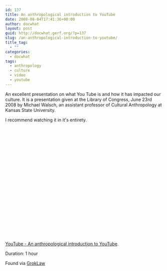 ```yaml
---
id: 137
title: An anthropological introduction to YouTube
date: 2008-08-04T17:41:36+00:00
author: docwhat
layout: post
guid: http://docwhat.gerf.org/?p=137
slug: /an-anthropological-introduction-to-youtube/
title_tag:
  - ""
categories:
  - docwhat
tags:
  - anthropology
  - culture
  - video
  - youtube
---
```

An excellent presentation on what You Tube is and how it has impacted our culture. It is a presentation given at the L<span>ibrary of Congress, June 23rd 2008 by Michael Walsch, an </span>assistant professor of Cultural Anthropology at Kansas State University.

I recommend watching it in it's entirety.

<object classid="clsid:d27cdb6e-ae6d-11cf-96b8-444553540000" width="425" height="350" codebase="http://download.macromedia.com/pub/shockwave/cabs/flash/swflash.cab#version=6,0,40,0"><param name="wmode" value="transparent" /><param name="src" value="http://www.youtube.com/v/TPAO-lZ4_hU" /><embed type="application/x-shockwave-flash" width="425" height="350" src="http://www.youtube.com/v/TPAO-lZ4_hU" wmode="transparent"></embed></object>

<a href="http://www.youtube.com/watch?v=TPAO-lZ4_hU">YouTube - An anthropological introduction to YouTube</a>.

Duration: 1 hour

Found via <a href="http://www.groklaw.net/article.php?story=20080803232159314">GrokLaw</a>
<!--nevermore-->